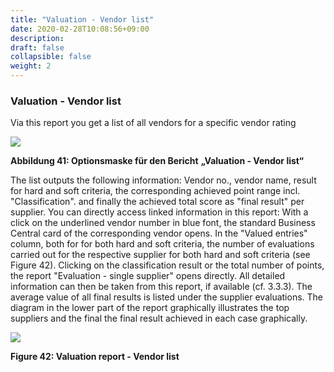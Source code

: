 ```yaml
---
title: "Valuation - Vendor list"
date: 2020-02-28T10:08:56+09:00
description: 
draft: false
collapsible: false
weight: 2
---
```

### Valuation - Vendor list

Via this report you get a list of all vendors for a specific vendor rating

![](images/connectornav/easysupra/Abb41.png)

**Abbildung 41: Optionsmaske für den Bericht**
**„Valuation - Vendor list“**

The list outputs the following information: Vendor no., vendor name, result for hard and soft criteria, the corresponding achieved point range incl. "Classification".
and finally the achieved total score as "final result" per supplier.
You can directly access linked information in this report: With a click 
on the underlined vendor number in blue font, the standard Business Central card of the corresponding vendor opens. In the "Valued entries" column, both for 
for both hard and soft criteria, the number of evaluations carried out for the respective 
supplier for both hard and soft criteria (see Figure 42). Clicking on the classification result or the 
total number of points, the report "Evaluation - single supplier" opens directly. All detailed information can then be taken from this report, if available (cf. 
3.3.3). 
The average value of all final results is listed under the supplier evaluations. The diagram in the lower part of the report graphically illustrates the top suppliers and the final 
the final result achieved in each case graphically.

![](images/connectornav/easysupra/Abb42.png)

**Figure 42: Valuation report - Vendor list**